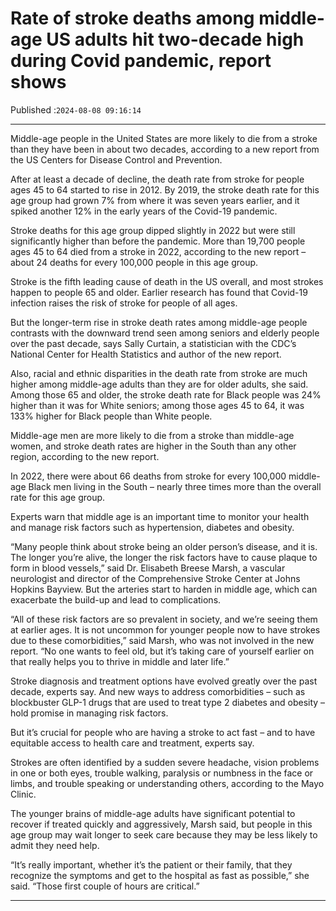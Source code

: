 # Rate of stroke deaths among middle-age US adults hit two-decade high during Covid pandemic, report shows

Published :`2024-08-08 09:16:14`

---

Middle-age people in the United States are more likely to die from a stroke than they have been in about two decades, according to a new report from the US Centers for Disease Control and Prevention.

After at least a decade of decline, the death rate from stroke for people ages 45 to 64 started to rise in 2012. By 2019, the stroke death rate for this age group had grown 7% from where it was seven years earlier, and it spiked another 12% in the early years of the Covid-19 pandemic.

Stroke deaths for this age group dipped slightly in 2022 but were still significantly higher than before the pandemic. More than 19,700 people ages 45 to 64 died from a stroke in 2022, according to the new report – about 24 deaths for every 100,000 people in this age group.

Stroke is the fifth leading cause of death in the US overall, and most strokes happen to people 65 and older. Earlier research has found that Covid-19 infection raises the risk of stroke for people of all ages.

But the longer-term rise in stroke death rates among middle-age people contrasts with the downward trend seen among seniors and elderly people over the past decade, says Sally Curtain, a statistician with the CDC’s National Center for Health Statistics and author of the new report.

Also, racial and ethnic disparities in the death rate from stroke are much higher among middle-age adults than they are for older adults, she said. Among those 65 and older, the stroke death rate for Black people was 24% higher than it was for White seniors; among those ages 45 to 64, it was 133% higher for Black people than White people.

Middle-age men are more likely to die from a stroke than middle-age women, and stroke death rates are higher in the South than any other region, according to the new report.

In 2022, there were about 66 deaths from stroke for every 100,000 middle-age Black men living in the South – nearly three times more than the overall rate for this age group.

Experts warn that middle age is an important time to monitor your health and manage risk factors such as hypertension, diabetes and obesity.

“Many people think about stroke being an older person’s disease, and it is. The longer you’re alive, the longer the risk factors have to cause plaque to form in blood vessels,” said Dr. Elisabeth Breese Marsh, a vascular neurologist and director of the Comprehensive Stroke Center at Johns Hopkins Bayview. But the arteries start to harden in middle age, which can exacerbate the build-up and lead to complications.

“All of these risk factors are so prevalent in society, and we’re seeing them at earlier ages. It is not uncommon for younger people now to have strokes due to these comorbidities,” said Marsh, who was not involved in the new report. “No one wants to feel old, but it’s taking care of yourself earlier on that really helps you to thrive in middle and later life.”

Stroke diagnosis and treatment options have evolved greatly over the past decade, experts say. And new ways to address comorbidities – such as blockbuster GLP-1 drugs that are used to treat type 2 diabetes and obesity – hold promise in managing risk factors.

But it’s crucial for people who are having a stroke to act fast – and to have equitable access to health care and treatment, experts say.

Strokes are often identified by a sudden severe headache, vision problems in one or both eyes, trouble walking, paralysis or numbness in the face or limbs, and trouble speaking or understanding others, according to the Mayo Clinic.

The younger brains of middle-age adults have significant potential to recover if treated quickly and aggressively, Marsh said, but people in this age group may wait longer to seek care because they may be less likely to admit they need help.

“It’s really important, whether it’s the patient or their family, that they recognize the symptoms and get to the hospital as fast as possible,” she said. “Those first couple of hours are critical.”

---

